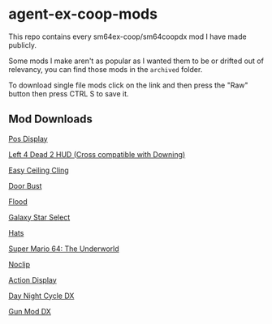 # agent-ex-coop-mods
This repo contains every sm64ex-coop/sm64coopdx mod I have made publicly.

Some mods I make aren't as popular as I wanted them to be or drifted out of relevancy, you can find those mods in the `archived` folder.

To download single file mods click on the link and then press the "Raw" button then press CTRL S to save it.

## Mod Downloads

[Pos Display](./mods/pos-display.lua)

[Left 4 Dead 2 HUD (Cross compatible with Downing)](./mods/l4d2-hud/l4d2-hud.zip)

[Easy Ceiling Cling](./mods/easy-ceiling-cling.lua)

[Door Bust](./mods/door-bust.lua)

[Flood](./mods/flood/flood.zip)

[Galaxy Star Select](./mods/galaxy-star-select/galaxy-star-select.zip)

[Hats](./mods/hats/hats.zip)

[Super Mario 64: The Underworld](./mods/underworld/underworld.zip)

[Noclip](./mods/noclip.lua)

[Action Display](./mods/action-display.lua)

[Day Night Cycle DX](./mods/day-night-cycle/day-night-cycle.zip)

[Gun Mod DX](./mods/gun-mod/gun-mod.zip)